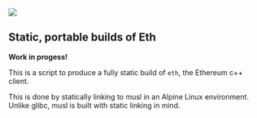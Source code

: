 <a href='https://travis-ci.org/rainbeam/eth-static'> <img src='https://travis-ci.org/rainbeam/eth-static.svg?branch=master'> </a>

## Static, portable builds of Eth

**Work in progess!**

This is a script to produce a fully static build of `eth`, the
Ethereum c++ client.

This is done by statically linking to musl in an Alpine Linux
environment. Unlike glibc, musl is built with static linking in
mind.
